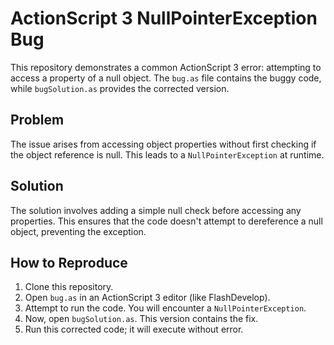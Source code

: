 # ActionScript 3 NullPointerException Bug

This repository demonstrates a common ActionScript 3 error: attempting to access a property of a null object.  The `bug.as` file contains the buggy code, while `bugSolution.as` provides the corrected version.

## Problem

The issue arises from accessing object properties without first checking if the object reference is null. This leads to a `NullPointerException` at runtime.

## Solution

The solution involves adding a simple null check before accessing any properties. This ensures that the code doesn't attempt to dereference a null object, preventing the exception.

## How to Reproduce

1. Clone this repository.
2. Open `bug.as` in an ActionScript 3 editor (like FlashDevelop).
3. Attempt to run the code.  You will encounter a `NullPointerException`.
4. Now, open `bugSolution.as`. This version contains the fix.
5. Run this corrected code; it will execute without error.
